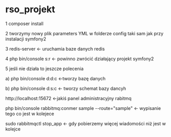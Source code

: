 rso_projekt
===========

1 composer install

2 tworzymy nowy plik parameters YML w folderze config taki sam jak przy instalacji symfony2

3 redis-server <- uruchamia baze danych redis

4 php bin/console s:r <- powinno zwrócić działający projekt symfony2

5 jeśli nie działa to jeszcze polecenia

 a) php bin/console d:d:c <-tworzy bazę danych
 
 b) php bin/console d:s:c <- tworzy schemat bazy dancyh
 
 http://localhost:15672 <-jakiś panel administracyjny rabitmq
 
 php bin/console rabbitmq:conmer sample --route="sample" <- wypisanie tego co jest w kolejece
 
 sudo rabbitmqctl stop_app <- gdy pobierzemy więcej wiadomości niż jest w kolejce
